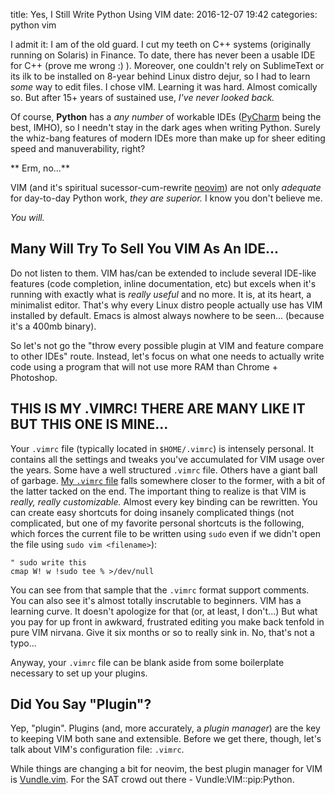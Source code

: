 title: Yes, I Still Write Python Using VIM
date: 2016-12-07 19:42
categories: python vim

I admit it: I am of the old guard. I cut my teeth on C++ systems (originally running on Solaris) in Finance. To date, there has never been a usable IDE for C++ (prove me wrong :) ). Moreover, one couldn't rely on SublimeText or its ilk to be installed on 8-year behind Linux distro dejur, so I had to learn *some* way to edit files. I chose vIM. Learning it was hard. Almost comically so. But after 15+ years of sustained use, *I've never looked back.*

Of course, **Python** has a *any number* of workable IDEs ([PyCharm](https://www.jetbrains.com/pycharm/) being the best, IMHO), so I needn't stay in the dark ages when writing Python. Surely the whiz-bang features of modern IDEs more than make up for sheer editing speed and manuverability, right?

** Erm, no...**

VIM (and it's spiritual sucessor-cum-rewrite [neovim](https://neovim.io/)) are not only *adequate* for day-to-day Python work, *they are superior.* I know you don't believe me.

*You will.*

<!--more-->

## Many Will Try To Sell You VIM As An IDE...

Do not listen to them. VIM has/can be extended to include several IDE-like features (code completion, inline documentation, etc) but excels when it's running with exactly what is *really useful* and no more. It is, at its heart, a minimalist editor. That's why every Linux distro people actually use has VIM installed by default. Emacs is almost always nowhere to be seen... (<sarcasm>because it's a 400mb binary</sarcasm>).

So let's not go the "throw every possible plugin at VIM and feature compare to other IDEs" route. Instead, let's focus on what one needs to actually write code using a program that will not use more RAM than Chrome + Photoshop.

## THIS IS MY .VIMRC! THERE ARE MANY LIKE IT BUT THIS ONE IS MINE...

Your `.vimrc` file (typically located in `$HOME/.vimrc`) is intensely personal. It contains all the settings and tweaks you've accumulated for VIM usage over the years. Some have a well structured `.vimrc` file. Others have a giant ball of garbage. [My `.vimrc` file](https://github.com/jeffknupp/dotfiles/blob/master/.vimrc) falls somewhere closer to the former, with a bit of the latter tacked on the end. The important thing to realize is that VIM is *really, really customizable.* Almost every key binding can be rewritten. You can create easy shortcuts for doing insanely complicated things (not complicated, but one of my favorite personal shortcuts is the following, which forces the current file to be written using `sudo` even if we didn't open the file using `sudo vim <filename>`): 

```
" sudo write this
cmap W! w !sudo tee % >/dev/null
```

You can see from that sample that the `.vimrc` format support comments. You can also see it's almost totally inscrutable to beginners. VIM has a learning curve. It doesn't apologize for that (or, at least, I don't...) But what you pay for up front in awkward, frustrated editing you make back tenfold in pure VIM nirvana. Give it six months or so to really sink in. No, that's not a typo...

Anyway, your `.vimrc` file can be blank aside from some boilerplate necessary to set up your plugins.

## Did You Say "Plugin"?

Yep, "plugin". Plugins (and, more accurately, a *plugin manager*) are the key to keeping VIM both sane and extensible. Before we get there, though, let's talk about VIM's configuration file: `.vimrc`.



While things are changing a bit for neovim, the best plugin manager for VIM is [Vundle.vim](https://github.com/VundleVim/Vundle.vim). For the SAT crowd out there - Vundle:VIM::pip:Python. 
